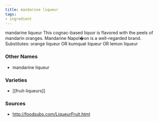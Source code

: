 ```yaml
---
title: mandarine liqueur
tags:
- ingredient
---
```

mandarine liqueur This cognac-based liquor is flavored with the peels of mandarin oranges. Mandarine Napol�on is a well-regarded brand. Substitutes: orange liqueur OR kumquat liqueur OR lemon liqueur

### Other Names

* mandarine liqueur

### Varieties

* [[fruit-liqueurs]]

### Sources
* http://foodsubs.com/LiqueurFruit.html
